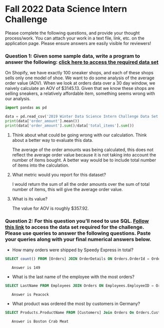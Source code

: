 # Fall 2022 Data Science Intern Challenge 

 Please complete the following questions, and provide your thought process/work. You can attach your work in a text file, link, etc. on the application page. Please ensure answers are easily visible for reviewers!



### Question 1: Given some sample data, write a program to answer the following: [click here to access the required data set](https://docs.google.com/spreadsheets/d/16i38oonuX1y1g7C_UAmiK9GkY7cS-64DfiDMNiR41LM/edit#gid=0)

On Shopify, we have exactly 100 sneaker shops, and each of these shops sells only one model of shoe. We want to do some analysis of the average order value (AOV). When we look at orders data over a 30 day window, we naively calculate an AOV of $3145.13. Given that we know these shops are selling sneakers, a relatively affordable item, something seems wrong with our analysis. 
```py
import pandas as pd

data = pd.read_csv('2019 Winter Data Science Intern Challenge Data Set - Sheet1.csv')
print(data['order_amount'].mean())
print(data['order_amount'].sum()/data['total_items'].sum())
```
1. Think about what could be going wrong with our calculation. Think about a better way to evaluate this data. 
        
    The average of the order amounts was being calculated, this does not reflect the average order value because 
    it is not taking into account the number of items bought. A better way would be to include total number of 
    items into the calculation.

2. What metric would you report for this dataset?

    I would return the sum of all the order amounts over the sum of total number of items, this will give the 
    average order value.

3. What is its value?
   
    The value for AOV is roughly $357.92.

### Question 2: For this question you’ll need to use SQL. [Follow this link](https://www.w3schools.com/SQL/TRYSQL.ASP?FILENAME=TRYSQL_SELECT_ALL) to access the data set required for the challenge. Please use queries to answer the following questions. Paste your queries along with your final numerical answers below.

- How many orders were shipped by Speedy Express in total?
```sql
SELECT count() FROM [Orders] JOIN OrderDetails ON Orders.OrderId = OrderDetails.OrderId JOIN Shippers ON Orders.ShipperID = Shippers.ShipperID where ShipperName = 'Speedy Express'
``` 
       Answer is 149
        
- What is the last name of the employee with the most orders?
```sql
SELECT LastName FROM Employees JOIN Orders ON Employees.EmployeeID = Orders.EmployeeID JOIN OrderDetails ON Orders.OrderID = OrderDetails.OrderID Group By LastName Order By Count(LastName) DESC Limit 1
```
       Answer is Peacock
- What product was ordered the most by customers in Germany?
```sql
SELECT Products.ProductName FROM [Customers] Join Orders On Orders.CustomerId = Customers.CustomerId Join OrderDetails ON OrderDetails.OrderId = Orders.OrderId Join Products ON Products.ProductId = OrderDetails.ProductId where Country = 'Germany' group by products.productID order by SUM(Quantity) Desc Limit 1
```
       Answer is Boston Crab Meat